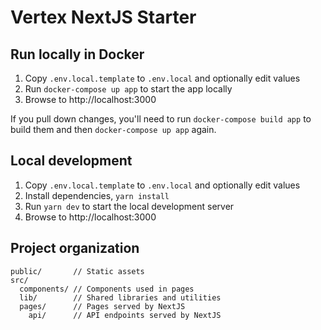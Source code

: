 # Vertex NextJS Starter

## Run locally in Docker

1. Copy `.env.local.template` to `.env.local` and optionally edit values
1. Run `docker-compose up app` to start the app locally
1. Browse to http://localhost:3000

If you pull down changes, you'll need to run `docker-compose build app` to build them and then `docker-compose up app` again.

## Local development

1. Copy `.env.local.template` to `.env.local` and optionally edit values
1. Install dependencies, `yarn install`
1. Run `yarn dev` to start the local development server
1. Browse to http://localhost:3000

## Project organization

```text
public/       // Static assets
src/
  components/ // Components used in pages
  lib/        // Shared libraries and utilities
  pages/      // Pages served by NextJS
    api/      // API endpoints served by NextJS
```
